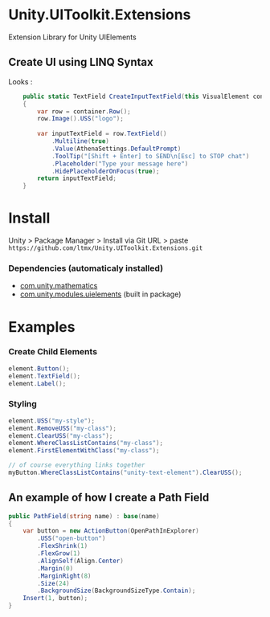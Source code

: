 # Unity.UIToolkit.Extensions
Extension Library for Unity UIElements

## Create UI using LINQ Syntax
Looks :
```cs
    public static TextField CreateInputTextField(this VisualElement container)
    {
        var row = container.Row();
        row.Image().USS("logo");
        
        var inputTextField = row.TextField()
            .Multiline(true)
            .Value(AthenaSettings.DefaultPrompt)
            .ToolTip("[Shift + Enter] to SEND\n[Esc] to STOP chat")
            .Placeholder("Type your message here")
            .HidePlaceholderOnFocus(true);
        return inputTextField;
    }
```

# Install

Unity > Package Manager > Install via Git URL > paste `https://github.com/ltmx/Unity.UIToolkit.Extensions.git`

### Dependencies (automaticaly installed)
- [com.unity.mathematics](https://docs.unity3d.com/Packages/com.unity.mathematics@1.3/manual/index.html)
- [com.unity.modules.uielements](https://docs.unity3d.com/Manual/UIElements.html) (built in package)


# Examples

### Create Child Elements
```cs
element.Button();
element.TextField();
element.Label();
```

### Styling

```cs
element.USS("my-style");
element.RemoveUSS("my-class");
element.ClearUSS("my-class");
element.WhereClassListContains("my-class");
element.FirstElementWithClass("my-class");

// of course everything links together
myButton.WhereClassListContains("unity-text-element").ClearUSS();
```

## An example of how I create a Path Field

```cs
public PathField(string name) : base(name)
{
    var button = new ActionButton(OpenPathInExplorer)
        .USS("open-button")
        .FlexShrink(1)
        .FlexGrow(1)
        .AlignSelf(Align.Center)
        .Margin(0)
        .MarginRight(8)
        .Size(24)
        .BackgroundSize(BackgroundSizeType.Contain);
    Insert(1, button);
}
```
